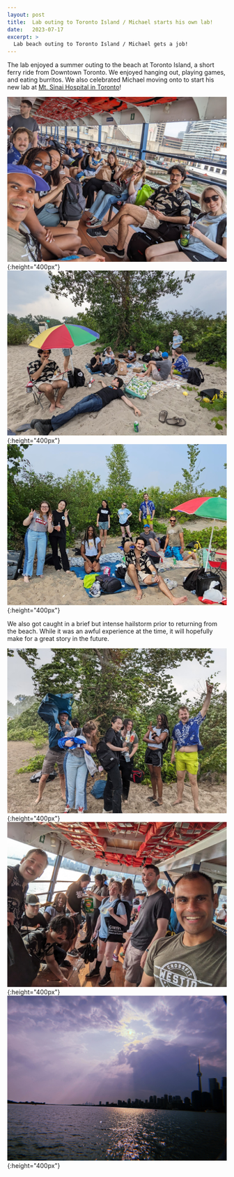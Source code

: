 ```yaml
---
layout: post
title:  Lab outing to Toronto Island / Michael starts his own lab!
date:   2023-07-17
excerpt: >
  Lab beach outing to Toronto Island / Michael gets a job!
---
```


The lab enjoyed a summer outing to the beach at Toronto Island, a short ferry ride from Downtown Toronto. We enjoyed hanging out, playing games, and eating burritos. We also celebrated Michael moving onto to start his new lab at [Mt. Sinai Hospital in Toronto](https://wainberglab.org/)! 

![ferry_to_island](/images/lab_fun/summer_2023/ferry_to_island.jpg "ferry_to_island"){:height="400px"}
![beach_time](/images/lab_fun/summer_2023/beach_time.jpg "beach_time"){:height="400px"}
![triplab_lab_photo_2023_v2](/images/lab_fun/summer_2023/triplab_lab_photo_2023_v2.jpg "triplab_lab_photo_2023_v2"){:height="400px"}

We also got caught in a brief but intense hailstorm prior to returning from the beach. While it was an awful experience at the time, it will hopefully make for a great story in the future.

![mid_storm](/images/lab_fun/summer_2023/mid_storm.jpg "mid_storm"){:height="400px"}
![ferry_from_island](/images/lab_fun/summer_2023/ferry_from_island.jpg "ferry_from_island"){:height="400px"}
![toronto_skyline](/images/lab_fun/summer_2023/toronto_skyline.jpg "toronto_skyline"){:height="400px"}

